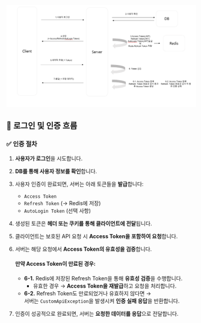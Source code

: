![img.png](img.png)

## 🔐 로그인 및 인증 흐름

### ✅ 인증 절차

1. **사용자가 로그인**을 시도합니다.
2. **DB를 통해 사용자 정보를 확인**합니다.
3. 사용자 인증이 완료되면, 서버는 아래 토큰들을 **발급**합니다:
    - `Access Token`
    - `Refresh Token` (→ Redis에 저장)
    - `AutoLogin Token` (선택 사항)

4. 생성된 토큰은 **헤더 또는 쿠키를 통해 클라이언트에 전달**됩니다.
5. 클라이언트는 보호된 API 요청 시 **Access Token을 포함하여 요청**합니다.
6. 서버는 해당 요청에서 **Access Token의 유효성을 검증**합니다.

   #### 만약 Access Token이 만료된 경우:
    - **6-1.** Redis에 저장된 Refresh Token을 통해 **유효성 검증**을 수행합니다.
        - 유효한 경우 → **Access Token을 재발급**하고 요청을 처리합니다.
    - **6-2.** Refresh Token도 만료되었거나 유효하지 않다면 →  
      서버는 `CustomApiException`을 발생시켜 **인증 실패 응답**을 반환합니다.

7. 인증이 성공적으로 완료되면, 서버는 **요청한 데이터를 응답**으로 전달합니다.